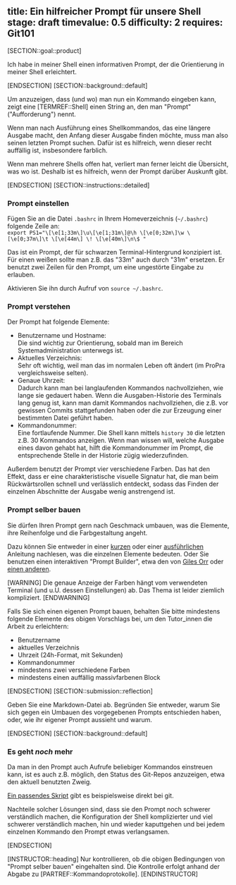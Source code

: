 title: Ein hilfreicher Prompt für unsere Shell
stage: draft
timevalue: 0.5
difficulty: 2
requires: Git101
---
[SECTION::goal::product]

Ich habe in meiner Shell einen informativen Prompt, der die Orientierung 
in meiner Shell erleichtert.

[ENDSECTION]
[SECTION::background::default]

Um anzuzeigen, dass (und wo) man nun ein Kommando eingeben kann,
zeigt eine [TERMREF::Shell] einen String an, den man "Prompt" ("Aufforderung") nennt.

Wenn man nach Ausführung eines Shellkommandos, das eine längere Ausgabe macht,
den Anfang dieser Ausgabe finden möchte, muss man also seinen letzten Prompt suchen.
Dafür ist es hilfreich, wenn dieser recht auffällig ist, insbesondere farblich.

Wenn man mehrere Shells offen hat, verliert man ferner leicht die Übersicht,
was wo ist. Deshalb ist es hilfreich, wenn der Prompt darüber Auskunft gibt.

[ENDSECTION]
[SECTION::instructions::detailed]

### Prompt einstellen

Fügen Sie an die Datei `.bashrc` in Ihrem Homeverzeichnis (`~/.bashrc`)
folgende Zeile an:  
`export PS1="\[\e[1;33m\]\u\[\e[1;31m\]@\h \[\e[0;32m\]\w \[\e[0;37m\]\t \[\e[44m\] \! \[\e[40m\]\n\$ "`

Das ist ein Prompt, der für schwarzen Terminal-Hintergrund konzipiert ist.
Für einen weißen sollte man z.B. das "33m" auch durch "31m" ersetzen.
Er benutzt zwei Zeilen für den Prompt, um eine ungestörte Eingabe zu erlauben.

Aktivieren Sie ihn durch Aufruf von `source ~/.bashrc`.


### Prompt verstehen

Der Prompt hat folgende Elemente:
- Benutzername und Hostname:  
  Die sind wichtig zur Orientierung, sobald man im Bereich Systemadministration unterwegs ist.
- Aktuelles Verzeichnis:  
  Sehr oft wichtig, weil man das im normalen Leben oft ändert
  (im ProPra vergleichsweise selten).
- Genaue Uhrzeit:  
  Dadurch kann man bei langlaufenden Kommandos nachvollziehen, wie lange
  sie gedauert haben.
  Wenn die Ausgaben-Historie des Terminals lang genug ist, kann man damit Kommandos nachvollziehen,
  die z.B. vor gewissen Commits stattgefunden haben oder die zur Erzeugung einer bestimmten
  Datei geführt haben.
- Kommandonummer:  
  Eine fortlaufende Nummer.
  Die Shell kann mittels `history 30` die letzten z.B. 30 Kommandos anzeigen.
  Wenn man wissen will, welche Ausgabe eines davon gehabt hat, hilft die Kommandonummer im Prompt,
  die entsprechende Stelle in der Historie zügig wiederzufinden.

Außerdem benutzt der Prompt vier verschiedene Farben.
Das hat den Effekt, dass er eine charakteristische visuelle Signatur hat, die man beim
Rückwärtsrollen schnell und verlässlich entdeckt, sodass das Finden der einzelnen
Abschnitte der Ausgabe wenig anstrengend ist.


### Prompt selber bauen

Sie dürfen Ihren Prompt gern nach Geschmack umbauen, was die Elemente,
ihre Reihenfolge und die Farbgestaltung angeht.

Dazu können Sie entweder in einer
[kurzen](https://ss64.com/bash/syntax-prompt.html)
oder einer
[ausführlichen](https://www.gilesorr.com/bashprompt/howto/)
Anleitung nachlesen, was die einzelnen Elemente bedeuten.
Oder Sie benutzen einen interaktiven "Prompt Builder",
etwa den von 
[Giles Orr](https://www.gilesorr.com/bashprompt/bpb/)
oder
[einen anderen](https://duckduckgo.com/?q=bash+prompt+generator).

[WARNING]
Die genaue Anzeige der Farben hängt vom verwendeten Terminal (und u.U. dessen Einstellungen) ab.
Das Thema ist leider ziemlich kompliziert.
[ENDWARNING]

Falls Sie sich einen eigenen Prompt bauen, behalten Sie bitte mindestens folgende Elemente
des obigen Vorschlags bei, um den Tutor_innen die Arbeit zu erleichtern:
- Benutzername
- aktuelles Verzeichnis
- Uhrzeit (24h-Format, mit Sekunden)
- Kommandonummer
- mindestens zwei verschiedene Farben
- mindestens einen auffällig massivfarbenen Block

[ENDSECTION]
[SECTION::submission::reflection]

Geben Sie eine Markdown-Datei ab.
Begründen Sie entweder, warum Sie sich gegen ein Umbauen des vorgegebenen Prompts entschieden haben,
oder, wie ihr eigener Prompt aussieht und warum.

[ENDSECTION]
[SECTION::background::default]

### Es geht _noch_ mehr

Da man in den Prompt auch Aufrufe beliebiger Kommandos einstreuen kann,
ist es auch z.B. möglich, den Status des Git-Repos anzuzeigen,
etwa den aktuell benutzten Zweig.

[Ein passendes Skript](https://github.com/git/git/blob/master/contrib/completion/git-prompt.sh)
gibt es beispielsweise direkt bei git.

Nachteile solcher Lösungen sind, dass sie den Prompt noch schwerer verständlich machen,
die Konfiguration der Shell komplizierter und viel schwerer verständlich machen,
hin und wieder kaputtgehen und
bei jedem einzelnen Kommando den Prompt etwas verlangsamen.

[ENDSECTION]

[INSTRUCTOR::heading]
Nur kontrollieren, ob die obigen Bedingungen von
"Prompt selber bauen" eingehalten sind.
Die Kontrolle erfolgt anhand der Abgabe zu [PARTREF::Kommandoprotokolle].
[ENDINSTRUCTOR]
